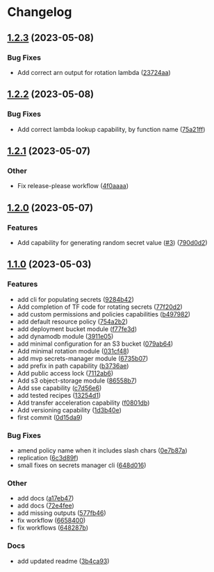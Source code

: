 # Changelog

## [1.2.3](https://github.com/Excoriate/terraform-registry-aws-storage/compare/v1.2.2...v1.2.3) (2023-05-08)


### Bug Fixes

* Add correct arn output for rotation lambda ([23724aa](https://github.com/Excoriate/terraform-registry-aws-storage/commit/23724aa1a0bc072da2fadf2dc4d6f02cb585677f))

## [1.2.2](https://github.com/Excoriate/terraform-registry-aws-storage/compare/v1.2.1...v1.2.2) (2023-05-08)


### Bug Fixes

* Add correct lambda lookup capability, by function name ([75a21ff](https://github.com/Excoriate/terraform-registry-aws-storage/commit/75a21ff7d0072c403b5738c4f159aec99a0e27e6))

## [1.2.1](https://github.com/Excoriate/terraform-registry-aws-storage/compare/v1.2.0...v1.2.1) (2023-05-07)


### Other

* Fix release-please workflow ([4f0aaaa](https://github.com/Excoriate/terraform-registry-aws-storage/commit/4f0aaaae0eb972127e22397bf64c356168161833))

## [1.2.0](https://github.com/Excoriate/terraform-registry-aws-storage/compare/v1.1.0...v1.2.0) (2023-05-07)


### Features

* Add capability for generating random secret value ([#3](https://github.com/Excoriate/terraform-registry-aws-storage/issues/3)) ([790d0d2](https://github.com/Excoriate/terraform-registry-aws-storage/commit/790d0d293776d3e3bcdff1ed7c022c04f16e2506))

## [1.1.0](https://github.com/Excoriate/terraform-registry-aws-storage/compare/v1.0.0...v1.1.0) (2023-05-03)


### Features

* add cli for populating secrets ([9284b42](https://github.com/Excoriate/terraform-registry-aws-storage/commit/9284b42fa1f9f65feb32ea9956e60e8b2c1369aa))
* Add completion of TF code for rotating secrets ([77f20d2](https://github.com/Excoriate/terraform-registry-aws-storage/commit/77f20d2deab6260967f5a14770c49a35460001da))
* add custom permissions and policies capabilities ([b497982](https://github.com/Excoriate/terraform-registry-aws-storage/commit/b4979823ec4a8c583b8904c070880c2454379424))
* add default resource policy ([754a2b2](https://github.com/Excoriate/terraform-registry-aws-storage/commit/754a2b23fc0793185809e01c69d2e75dc36dac14))
* add deployment bucket module ([f77fe3d](https://github.com/Excoriate/terraform-registry-aws-storage/commit/f77fe3d166a0a84a592f8d03041c25d3943adb18))
* add dynamodb module ([3911e05](https://github.com/Excoriate/terraform-registry-aws-storage/commit/3911e05cdfc9a242693f26d1474b22538ffbee7c))
* add minimal configuration for an S3 bucket ([079ab64](https://github.com/Excoriate/terraform-registry-aws-storage/commit/079ab6468f45f0877c7238c5450b11e82fe21891))
* Add minimal rotation module ([031cf48](https://github.com/Excoriate/terraform-registry-aws-storage/commit/031cf489a802102a9997602a2185cf647f6829b0))
* add mvp secrets-manager module ([6735b07](https://github.com/Excoriate/terraform-registry-aws-storage/commit/6735b07a2261bfb4898289f5ab37398fe4968ac9))
* add prefix in path capability ([b3736ae](https://github.com/Excoriate/terraform-registry-aws-storage/commit/b3736ae4f6de4a199ae071c467be98d19250831e))
* Add public access lock ([7112ab6](https://github.com/Excoriate/terraform-registry-aws-storage/commit/7112ab6bcd83dbbb650a0351dff6a6b4daefba45))
* Add s3 object-storage module ([86558b7](https://github.com/Excoriate/terraform-registry-aws-storage/commit/86558b77a194b434d1579e81f2a79a39f97a7772))
* Add sse capability ([c7d56e6](https://github.com/Excoriate/terraform-registry-aws-storage/commit/c7d56e6f31d37cb3f77d1f3550cfc54a752fc7d5))
* add tested recipes ([13254d1](https://github.com/Excoriate/terraform-registry-aws-storage/commit/13254d1bd4675470c3b90c90d0410a6d03f0bb62))
* Add transfer acceleration capability ([f0801db](https://github.com/Excoriate/terraform-registry-aws-storage/commit/f0801db6b06622115a67e02ee3fcaea69fb661cb))
* Add versioning capability ([1d3b40e](https://github.com/Excoriate/terraform-registry-aws-storage/commit/1d3b40ee9fca893c602308f2484e617dceb097d8))
* first commit ([0d15da9](https://github.com/Excoriate/terraform-registry-aws-storage/commit/0d15da9dadea5a6f3df71d0faf6997e269f6b2a3))


### Bug Fixes

* amend policy name when it includes slash chars ([0e7b87a](https://github.com/Excoriate/terraform-registry-aws-storage/commit/0e7b87afe7278b9343752c83470615bcf49fc0eb))
* replication ([6c3d89f](https://github.com/Excoriate/terraform-registry-aws-storage/commit/6c3d89fff568401fbb19c6e58d535258e608128b))
* small fixes on secrets manager cli ([648d016](https://github.com/Excoriate/terraform-registry-aws-storage/commit/648d016287838b2c9df7e74fa24dfa431c9c2d07))


### Other

* add docs ([a17eb47](https://github.com/Excoriate/terraform-registry-aws-storage/commit/a17eb47d6c83de9129737edbf20f2f1ac7ec3c6f))
* add docs ([72e4fee](https://github.com/Excoriate/terraform-registry-aws-storage/commit/72e4fee542e709d762abb2bd039643a6e3ab8ca3))
* add missing outputs ([577fb46](https://github.com/Excoriate/terraform-registry-aws-storage/commit/577fb46fa98696fce5cd352730d141ab9ddd7a22))
* fix workflow ([6658400](https://github.com/Excoriate/terraform-registry-aws-storage/commit/6658400a0c48ea2b27b77b8c1de7308e4f4d0347))
* fix workflows ([648287b](https://github.com/Excoriate/terraform-registry-aws-storage/commit/648287b915019ab4e11c3072892a957cbeb55c60))


### Docs

* add updated readme ([3b4ca93](https://github.com/Excoriate/terraform-registry-aws-storage/commit/3b4ca93d8e1d9f8b89be418c322e87b5826d9d74))
